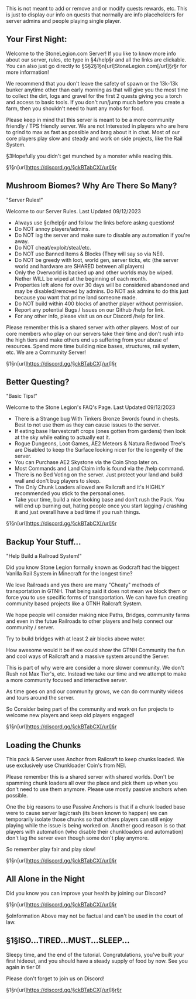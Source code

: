 This is not meant to add or remove and or modify quests rewards, etc. This is just to display our info on quests that normally are info placeholders for server admins and people playing single player. 








## Your First Night:

Welcome to the StoneLegion.com Server! If you like to know more info about our server, rules, etc type in §4/help§r and all the links are clickable. You can also just go directly to §S§2§1§n[url]StoneLegion.com[/url]§r§r for more information! 

We recommend that you don't leave the safety of spawn or the 13k-13k bunker anytime other than early morning as that will give you the most time to collect the dirt, logs and gravel for the first 2 quests giving you a torch and access to basic tools. If you don't run/jump much before you create a farm, then you shouldn't need to hunt any mobs for food. 

Please keep in mind that this server is meant to be a more community friendly / TPS friendly server. We are not Interested in players who are here to grind to max as fast as possible and brag about it in chat. Most of our core players play slow and steady and work on side projects, like the Rail System.

§3Hopefully you didn't get munched by a monster while reading this.

§1§n[url]https://discord.gg/§ckBTabCX[/url]§r









## Mushroom Biomes? Why Are There So Many?
"Server Rules!"

Welcome to our Server Rules.
Last Updated 09/12/2023

- Always use §c/help§r and follow the links before askng questions!
- Do NOT annoy players/admins.
- Do NOT lag the server and make sure to disable any automation if you're away.
- Do NOT cheat/exploit/steal/etc.
- Do NOT use Banned Items & Blocks (They will say so via NEI).
- Do NOT be greedy with loot, world gen, server ticks, etc (the server world and hardware are SHARED between all players)
- Only the Overworld is backed up and other worlds may be wiped. Nether WILL be wiped at the beginning of each month.
- Properties left alone for over 30 days will be considered abandoned and may be disabled/removed by admins. Do NOT ask admins to do this just because you want that prime land someone made.
- Do NOT build within 400 blocks of another player without permission.
- Report any potential Bugs / Issues on our Github /help for link.
- For any other info, please visit us on our Discord /help for link.

Please remember this is a shared server with other players. Most of our core members who play on our servers take their time and don't rush into the high tiers and make others end up suffering from your abuse of resources. Spend more time building nice bases, structures, rail system, etc. We are a Community Server!

§1§n[url]https://discord.gg/§ckBTabCX[/url]§r









## Better Questing?
"Basic Tips!"

Welcome to the Stone Legion's FAQ's Page.
Last Updated 09/12/2023

- There is a Strange bug With Tinkers Bronze Swords found in chests. Best to not use them as they can cause issues to the server.
- If eating base Harvestcraft crops (ones gotten from gardens) then look at the sky while eating to actually eat it.
- Rogue Dungeons, Loot Games, AE2 Meteors & Natura Redwood Tree's are Disabled to keep the Surface looking nicer for the longevity of the server.
- You can Purchase AE2 Skystone via the Coin Shop later on.
- Most Commands and Land Claim info is found via the /help command.
- There is no Bed Voting on the server. Just protect your land and build wall and don't bug players to sleep.
- The Only Chunk Loaders allowed are Railcraft and it's HIGHLY recommended you stick to the personal ones. 
- Take your time,  build a nice looking base and don't rush the Pack. You will end up burning out,  hating people once you start lagging / crashing it and just overall have a bad time if you rush things. 

§1§n[url]https://discord.gg/§ckBTabCX[/url]§r










## Backup Your Stuff...
"Help Build a Railroad System!"

Did you know Stone Legion formally known as Godcraft had the biggest Vanilla Rail System in Minecraft for the longest time?

We love Railroads and yes there are many "Cheaty" methods of transportation in GTNH. That being said it does not mean we block them or force you to use specific forms of transportation. We can have fun creating community based projects like a GTNH Railcraft System.

We hope people will consider making nice Paths, Bridges, community farms and even in the futue Railroads to other players and help connect our community / server. 

Try to build bridges with at least 2 air blocks above water.

How awesome would it be if we could show the GTNH Community the fun and cool ways of Railcraft and a massive system around the Server. 

This is part of why were are consider a more slower community. We don't Rush not Max Tier's, etc. Instead we take our time and we attempt to make a more community focused and interactive server. 

As time goes on and our community grows, we can do community videos and tours around the server.

So Consider being part of the community and work on fun projects to welcome new players and keep old players engaged! 

§1§n[url]https://discord.gg/§ckBTabCX[/url]§r










## Loading the Chunks

This pack & Server uses Anchor from Railcraft to keep chunks loaded. We use exclusively use Chunkloader Coin's from NEI.

Please remember this is a shared server with shared worlds. Don't be spamming chunk loaders all over the place and pick them up when you don't need to use them anymore. Please use mostly passive anchors when possible.

One the big reasons to use Passive Anchors is that if a chunk loaded base were to cause server lag/crash (its been known to happen) we can temporarily isolate those chunks so that others players can still enjoy playing while the issue is being worked on. Another good reason is so that players with automation (who disable their chunkloaders and automation) don't lag the server even though some don't play anymore.

So remember play fair and play slow!

§1§n[url]https://discord.gg/§ckBTabCX[/url]§r









## All Alone in the Night

Did you know you can improve your health by joining our Discord?

§1§n[url]https://discord.gg/§ckBTabCX[/url]§r

§oInformation Above may not be factual and can't be used in the court of law.




## §1§lSO...TIRED...MUST...SLEEP...

Sleepy time, and the end of the tutorial. Congratulations, you've built your first hideout, and you should have a steady supply of food by now. See you again in tier 0!

Please don't forget to join us on Discord!

§1§n[url]https://discord.gg/§ckBTabCX[/url]§r§r
